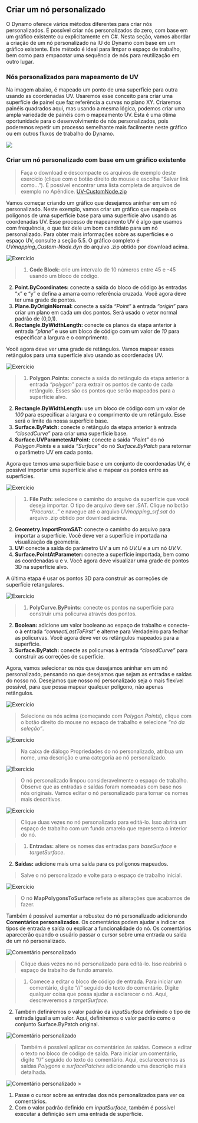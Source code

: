 

## Criar um nó personalizado

O Dynamo oferece vários métodos diferentes para criar nós personalizados. É possível criar nós personalizados do zero, com base em um gráfico existente ou explicitamente em C#. Nesta seção, vamos abordar a criação de um nó personalizado na IU do Dynamo com base em um gráfico existente. Este método é ideal para limpar o espaço de trabalho, bem como para empacotar uma sequência de nós para reutilização em outro lugar.

### Nós personalizados para mapeamento de UV

Na imagem abaixo, é mapeado um ponto de uma superfície para outra usando as coordenadas UV. Usaremos esse conceito para criar uma superfície de painel que faz referência a curvas no plano XY. Criaremos painéis quadrados aqui, mas usando a mesma lógica, podemos criar uma ampla variedade de painéis com o mapeamento UV. Esta é uma ótima oportunidade para o desenvolvimento de nós personalizados, pois poderemos repetir um processo semelhante mais facilmente neste gráfico ou em outros fluxos de trabalho do Dynamo.

![](images/10-2/uvMap2-01-01.jpg)

### Criar um nó personalizado com base em um gráfico existente

> Faça o download e descompacte os arquivos de exemplo deste exercício (clique com o botão direito do mouse e escolha “Salvar link como...”). É possível encontrar uma lista completa de arquivos de exemplo no Apêndice. [UV-CustomNode.zip](datasets/10-2/UV-CustomNode.zip)

Vamos começar criando um gráfico que desejamos aninhar em um nó personalizado. Neste exemplo, vamos criar um gráfico que mapeia os polígonos de uma superfície base para uma superfície alvo usando as coordenadas UV. Esse processo de mapeamento UV é algo que usamos com frequência, o que faz dele um bom candidato para um nó personalizado. Para obter mais informações sobre as superfícies e o espaço UV, consulte a seção 5.5. O gráfico completo é *UVmapping_Custom-Node.dyn* do arquivo .zip obtido por download acima.

![Exercício](images/10-2/UVmapping01.jpg)

> 1. **Code Block:** crie um intervalo de 10 números entre 45 e -45 usando um bloco de código.
2. **Point.ByCoordinates:** conecte a saída do bloco de código às entradas “x” e “y” e defina a amarra como referência cruzada. Você agora deve ter uma grade de pontos.
3. **Plane.ByOriginNormal:** conecte a saída *“Point”* à entrada *“origin”* para criar um plano em cada um dos pontos. Será usado o vetor normal padrão de (0,0,1).
4. **Rectangle.ByWidthLength:** conecte os planos da etapa anterior à entrada *“plane”* e use um bloco de código com um valor de *10* para especificar a largura e o comprimento.

Você agora deve ver uma grade de retângulos. Vamos mapear esses retângulos para uma superfície alvo usando as coordenadas UV.

![Exercício](images/10-2/UVmapping02.jpg)

> 1. **Polygon.Points:** conecte a saída do retângulo da etapa anterior à entrada *“polygon”* para extrair os pontos de canto de cada retângulo. Esses são os pontos que serão mapeados para a superfície alvo.
2. **Rectangle.ByWidthLength:** use um bloco de código com um valor de *100* para especificar a largura e o comprimento de um retângulo. Esse será o limite da nossa superfície base.
3. **Surface.ByPatch:** conecte o retângulo da etapa anterior à entrada *“closedCurve”* para criar uma superfície base.
4. **Surface.UVParameterAtPoint:** conecte a saída *“Point”* do nó *Polygon.Points* e a saída *“Surface”* do nó *Surface.ByPatch* para retornar o parâmetro UV em cada ponto.

Agora que temos uma superfície base e um conjunto de coordenadas UV, é possível importar uma superfície alvo e mapear os pontos entre as superfícies.

![Exercício](images/10-2/UVmapping03.jpg)

> 1. **File Path:** selecione o caminho do arquivo da superfície que você deseja importar. O tipo de arquivo deve ser .SAT. Clique no botão *“Procurar...”* e navegue até o arquivo *UVmapping_srf.sat* do arquivo .zip obtido por download acima.
2. **Geometry.ImportFromSAT:** conecte o caminho do arquivo para importar a superfície. Você deve ver a superfície importada na visualização da geometria.
3. **UV:** conecte a saída do parâmetro UV a um nó *UV.U* e a um nó *UV.V*.
4. **Surface.PointAtParameter:** conecte a superfície importada, bem como as coordenadas u e v. Você agora deve visualizar uma grade de pontos 3D na superfície alvo.

A última etapa é usar os pontos 3D para construir as correções de superfície retangulares.

![Exercício](images/10-2/UVmapping04.jpg)

> 1. **PolyCurve.ByPoints:** conecte os pontos na superfície para construir uma policurva através dos pontos.
2. **Boolean:** adicione um valor booleano ao espaço de trabalho e conecte-o à entrada *“connectLastToFirst”* e alterne para Verdadeiro para fechar as policurvas. Você agora deve ver os retângulos mapeados para a superfície.
3. **Surface.ByPatch:** conecte as policurvas à entrada *“closedCurve”* para construir as correções de superfície.

Agora, vamos selecionar os nós que desejamos aninhar em um nó personalizado, pensando no que desejamos que sejam as entradas e saídas do nosso nó. Desejamos que nosso nó personalizado seja o mais flexível possível, para que possa mapear qualquer polígono, não apenas retângulos.

![Exercício](images/10-2/UVmapping05.jpg)

> Selecione os nós acima (começando com *Polygon.Points*), clique com o botão direito do mouse no espaço de trabalho e selecione *“nó da seleção”*.

![Exercício](images/10-2/UVmapping06.jpg)

> Na caixa de diálogo Propriedades do nó personalizado, atribua um nome, uma descrição e uma categoria ao nó personalizado.

![Exercício](images/10-2/UVmapping07.jpg)

> O nó personalizado limpou consideravelmente o espaço de trabalho. Observe que as entradas e saídas foram nomeadas com base nos nós originais. Vamos editar o nó personalizado para tornar os nomes mais descritivos.

![Exercício](images/10-2/UVmapping08.jpg)

> Clique duas vezes no nó personalizado para editá-lo. Isso abrirá um espaço de trabalho com um fundo amarelo que representa o interior do nó.

> 1. **Entradas:** altere os nomes das entradas para *baseSurface* e *targetSurface*.
2. **Saídas:** adicione mais uma saída para os polígonos mapeados.
> Salve o nó personalizado e volte para o espaço de trabalho inicial.

![Exercício](images/10-2/UVmapping09.jpg)

> O nó **MapPolygonsToSurface** reflete as alterações que acabamos de fazer.

Também é possível aumentar a robustez do nó personalizado adicionando **Comentários personalizados**. Os comentários podem ajudar a indicar os tipos de entrada e saída ou explicar a funcionalidade do nó. Os comentários aparecerão quando o usuário passar o cursor sobre uma entrada ou saída de um nó personalizado.

![Comentário personalizado](images/10-2/UVmapping_Custom1.jpg)

> Clique duas vezes no nó personalizado para editá-lo. Isso reabrirá o espaço de trabalho de fundo amarelo.

> 1. Comece a editar o bloco de código de entrada. Para iniciar um comentário, digite “//” seguido do texto do comentário. Digite qualquer coisa que possa ajudar a esclarecer o nó. Aqui, descreveremos a *targetSurface*.
2. Também definiremos o valor padrão da *inputSurface* definindo o tipo de entrada igual a um valor. Aqui, definiremos o valor padrão como o conjunto Surface.ByPatch original.

![Comentário personalizado](images/10-2/UVmapping_Custom1_.jpg)

> Também é possível aplicar os comentários às saídas. Comece a editar o texto no bloco de código de saída. Para iniciar um comentário, digite “//” seguido do texto do comentário. Aqui, esclareceremos as saídas *Polygons* e *surfacePatches* adicionando uma descrição mais detalhada.

![Comentário personalizado](images/10-2/UVmapping_Custom2.jpg) >

1. Passe o cursor sobre as entradas dos nós personalizados para ver os comentários.
2. Com o valor padrão definido em *inputSurface*, também é possível executar a definição sem uma entrada de superfície.

